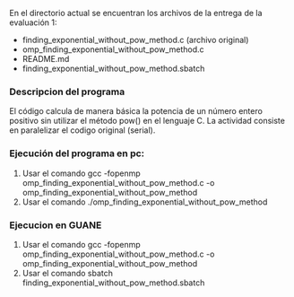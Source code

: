 En el directorio actual se encuentran los archivos de la entrega de la evaluación 1:
- finding_exponential_without_pow_method.c (archivo original)
- omp_finding_exponential_without_pow_method.c
- README.md
- finding_exponential_without_pow_method.sbatch
### Descripcion del programa
El código calcula de manera básica la potencia de un número entero positivo sin utilizar el método pow() en el lenguaje C. La actividad consiste en paralelizar el codigo original (serial). 
### Ejecución del programa en pc:
1. Usar el comando gcc -fopenmp omp_finding_exponential_without_pow_method.c -o omp_finding_exponential_without_pow_method
2. Usar el comando ./omp_finding_exponential_without_pow_method

### Ejecucion en GUANE
1. Usar el comando gcc -fopenmp omp_finding_exponential_without_pow_method.c -o omp_finding_exponential_without_pow_method
2. Usar el comando sbatch finding_exponential_without_pow_method.sbatch
